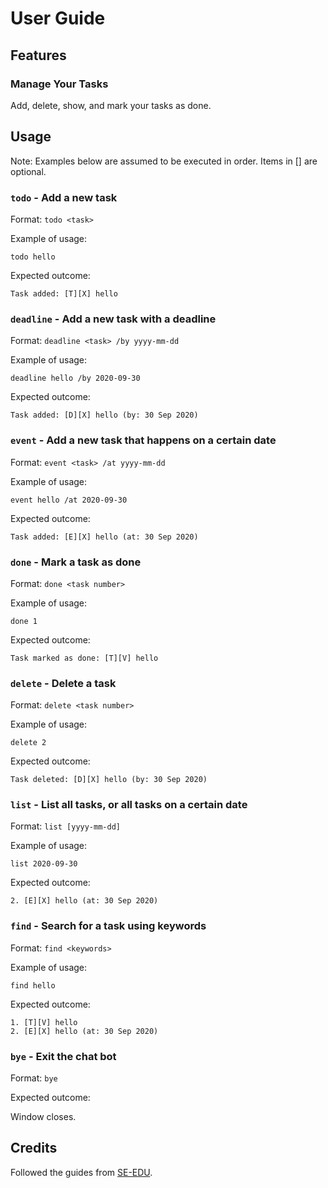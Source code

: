 # User Guide
## Features 

### Manage Your Tasks
Add, delete, show, and mark your tasks as done.

## Usage

Note: 
Examples below are assumed to be executed in order.
Items in [] are optional.

### `todo` - Add a new task

Format: `todo <task>`

Example of usage: 

    todo hello

Expected outcome:

    Task added: [T][X] hello

### `deadline` - Add a new task with a deadline

Format: `deadline <task> /by yyyy-mm-dd`

Example of usage: 

    deadline hello /by 2020-09-30

Expected outcome:

    Task added: [D][X] hello (by: 30 Sep 2020)

### `event` - Add a new task that happens on a certain date

Format: `event <task> /at yyyy-mm-dd`

Example of usage: 

    event hello /at 2020-09-30

Expected outcome:

    Task added: [E][X] hello (at: 30 Sep 2020)

### `done` - Mark a task as done

Format: `done <task number>`

Example of usage: 

    done 1

Expected outcome:

    Task marked as done: [T][V] hello

### `delete` - Delete a task

Format: `delete <task number>`

Example of usage: 

    delete 2

Expected outcome:

    Task deleted: [D][X] hello (by: 30 Sep 2020)

### `list` - List all tasks, or all tasks on a certain date

Format: `list [yyyy-mm-dd]`

Example of usage: 

    list 2020-09-30

Expected outcome:

    2. [E][X] hello (at: 30 Sep 2020)

### `find` - Search for a task using keywords

Format: `find <keywords>`

Example of usage: 

    find hello
    
Expected outcome:

    1. [T][V] hello
    2. [E][X] hello (at: 30 Sep 2020)

### `bye` - Exit the chat bot

Format: `bye`

Expected outcome:

Window closes.

## Credits
Followed the guides from [SE-EDU](https://se-education.org/guides/index.html).